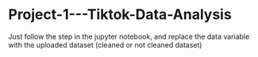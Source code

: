 # Project-1---Tiktok-Data-Analysis

Just follow the step in the jupyter notebook, and replace the data variable with the uploaded dataset (cleaned or not cleaned dataset)
